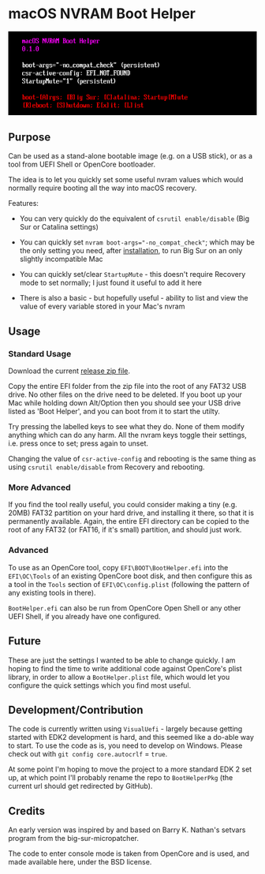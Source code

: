 # macOS NVRAM Boot Helper

![screenshot](./images/screenshot.png?raw=true)

## Purpose

Can be used as a stand-alone bootable image (e.g. on a USB stick), or as a tool from UEFI Shell or OpenCore bootloader.

The idea is to let you quickly set some useful nvram values which would normally require booting all the way into macOS recovery.

Features:

 - You can very quickly do the equivalent of `csrutil enable/disable` (Big Sur or Catalina settings)

 - You can quickly set `nvram boot-args="-no_compat_check"`; which may be the only setting you need, after [installation](...), to run Big Sur on an only slightly incompatible Mac

 - You can quickly set/clear `StartupMute` - this doesn't require Recovery mode to set normally; I just found it useful to add it here

 - There is also a basic - but hopefully useful - ability to list and view the value of every variable stored in your Mac's nvram

## Usage

### Standard Usage

Download the current [release zip file](...).

Copy the entire EFI folder from the zip file into the root of any FAT32 USB drive. No other files on the drive need to be deleted. If you boot up your Mac while holding down Alt/Option then you should see your USB drive listed as 'Boot Helper', and you can boot from it to start the utilty.

Try pressing the labelled keys to see what they do. None of them modify anything which can do any harm. All the nvram keys toggle their settings, i.e. press once to set; press again to unset.

Changing the value of `csr-active-config` and rebooting is the same thing as using `csrutil enable/disable` from Recovery and rebooting.

### More Advanced

If you find the tool really useful, you could consider making a tiny (e.g. 20MB) FAT32 partition on your hard drive, and installing it there, so that it is permanently available. Again, the entire EFI directory can be copied to the root of any FAT32 (or FAT16, if it's small) partition, and should just work.

### Advanced

To use as an OpenCore tool, copy `EFI\BOOT\BootHelper.efi` into the `EFI\OC\Tools` of an existing OpenCore boot disk, and then configure this as a tool in the `Tools` section of `EFI\OC\config.plist` (following the pattern of any existing tools in there).

`BootHelper.efi` can also be run from OpenCore Open Shell or any other UEFI Shell, if you already have one configured.

## Future

These are just the settings I wanted to be able to change quickly. I am hoping to find the time to write additional code against OpenCore's plist library, in order to allow a `BootHelper.plist` file, which would let you configure the quick settings which you find most useful.

## Development/Contribution

The code is currently written using `VisualUefi` - largely because getting started with EDK2 development is hard, and this seemed like a do-able way to start. To use the code as is, you need to develop on Windows. Please check out with `git config core.autocrlf` = `true`.

At some point I'm hoping to move the project to a more standard EDK 2 set up, at which point I'll probably rename the repo to `BootHelperPkg` (the current url should get redirected by GitHub).

## Credits

An early version was inspired by and based on Barry K. Nathan's setvars program from the big-sur-micropatcher.

The code to enter console mode is taken from OpenCore and is used, and made available here, under the BSD license.

